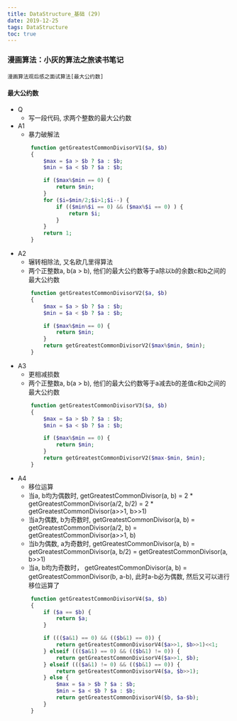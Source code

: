```yaml
---
title: DataStructure_基础 (29)
date: 2019-12-25
tags: DataStructure
toc: true
---
```


### 漫画算法：小灰的算法之旅读书笔记
    漫画算法观后感之面试算法[最大公约数]

<!-- more -->

#### 最大公约数
- Q
    * 写一段代码, 求两个整数的最大公约数
- A1
    * 暴力破解法
    ```php
        function getGreatestCommonDivisorV1($a, $b)
        {
            $max = $a > $b ? $a : $b;
            $min = $a < $b ? $a : $b;

            if ($max%$min == 0) {
                return $min;
            }
            for ($i=$min/2;$i>1;$i--) {
                if (($min%$i == 0) && ($max%$i == 0) ) {
                    return $i;
                }
            }
            return 1;
        }
    ```
- A2
    * 辗转相除法, 又名欧几里得算法
    * 两个正整数a, b(a > b), 他们的最大公约数等于a除以b的余数c和b之间的最大公约数
    ```php
        function getGreatestCommonDivisorV2($a, $b)
        {
            $max = $a > $b ? $a : $b;
            $min = $a < $b ? $a : $b;

            if ($max%$min == 0) {
                return $min;
            }
            return getGreatestCommonDivisorV2($max%$min, $min);
        }
    ```
- A3
    * 更相减损数
    * 两个正整数a, b(a > b), 他们的最大公约数等于a减去b的差值c和b之间的最大公约数
    ```php
        function getGreatestCommonDivisorV3($a, $b)
        {
            $max = $a > $b ? $a : $b;
            $min = $a < $b ? $a : $b;

            if ($max%$min == 0) {
                return $min;
            }
            return getGreatestCommonDivisorV2($max-$min, $min);
        } 
    ```
- A4
    * 移位运算
    * 当a, b均为偶数时, getGreatestCommonDivisor(a, b) = 2 * getGreatestCommonDivisor(a/2, b/2) = 2 * getGreatestCommonDivisor(a>>1, b>>1)
    * 当a为偶数, b为奇数时, getGreatestCommonDivisor(a, b) = getGreatestCommonDivisor(a/2, b) = getGreatestCommonDivisor(a>>1, b)
    * 当b为偶数, a为奇数时, getGreatestCommonDivisor(a, b) = getGreatestCommonDivisor(a, b/2) = getGreatestCommonDivisor(a, b>>1)
    * 当a, b均为奇数时， getGreatestCommonDivisor(a, b) = getGreatestCommonDivisor(b, a-b), 此时a-b必为偶数, 然后又可以进行移位运算了
    ```php
        function getGreatestCommonDivisorV4($a, $b)
        {
            if ($a == $b) {
                return $a;
            }

            if ((($a&1) == 0) && (($b&1) == 0)) {
                return getGreatestCommonDivisorV4($a>>1, $b>>1)<<1;
            } elseif ((($a&1) == 0) && (($b&1) != 0)) {
                return getGreatestCommonDivisorV4($a>>1, $b);
            } elseif ((($a&1) != 0) && (($b&1) == 0)) {
                return getGreatestCommonDivisorV4($a, $b>>1);
            } else {
                $max = $a > $b ? $a : $b;
                $min = $a < $b ? $a : $b;
                return getGreatestCommonDivisorV4($b, $a-$b);
            }
        }
    ```


